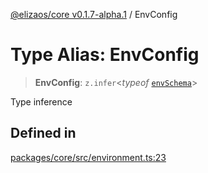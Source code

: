 [@elizaos/core v0.1.7-alpha.1](../index.md) / EnvConfig

# Type Alias: EnvConfig

> **EnvConfig**: `z.infer`\<_typeof_ [`envSchema`](../variables/envSchema.md)\>

Type inference

## Defined in

[packages/core/src/environment.ts:23](https://github.com/elizaOS/eliza/blob/main/packages/core/src/environment.ts#L23)
